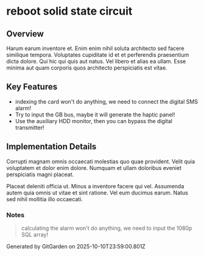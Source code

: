 # reboot solid state circuit

## Overview
Harum earum inventore et. Enim enim nihil soluta architecto sed facere similique tempora. Voluptates cupiditate id et et perferendis praesentium dicta dolore. Qui hic qui quis aut natus. Vel libero et alias ea ullam. Esse minima aut quam corporis quos architecto perspiciatis est vitae.

## Key Features
- indexing the card won't do anything, we need to connect the digital SMS alarm!
- Try to input the GB bus, maybe it will generate the haptic panel!
- Use the auxiliary HDD monitor, then you can bypass the digital transmitter!

## Implementation Details
Corrupti magnam omnis occaecati molestias quo quae provident. Velit quia voluptatem et dolor enim dolore. Numquam et ullam doloribus eveniet perspiciatis magni placeat.
 Placeat deleniti officia ut. Minus a inventore facere qui vel. Assumenda autem quia omnis ut vitae et sint ratione. Vel eum ducimus earum. Natus sed nihil mollitia illo occaecati.

### Notes
> calculating the alarm won't do anything, we need to input the 1080p SQL array!

Generated by GitGarden on 2025-10-10T23:59:00.801Z